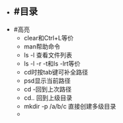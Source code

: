 - #目录
	-
- #高亮
	- clear和Ctrl+L等价
	- man帮助命令
	- ls -l 查看文件列表
	- ls -l -r -t和ls -lrt等价
	- cd时按tab键可补全路径
	- psd显示当前路径
	- cd -回到上次路径
	- cd.. 回到上级目录
	- mkdir -p /a/b/c 直接创建多级目录
	-